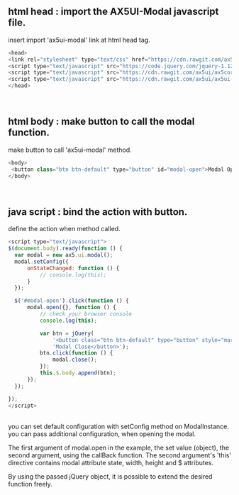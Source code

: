 ## html head : import the AX5UI-Modal javascript file.

insert import 'ax5ui-modal' link at html head tag.
<br/>
```js
<head>
<link rel="stylesheet" type="text/css" href="https://cdn.rawgit.com/ax5ui/ax5ui-toast/master/dist/ax5toast.css" />
<script type="text/javascript" src="https://code.jquery.com/jquery-1.12.3.min.js"></script>
<script type="text/javascript" src="https://cdn.rawgit.com/ax5ui/ax5core/master/dist/ax5core.min.js"></script>
<script type="text/javascript" src="https://cdn.rawgit.com/ax5ui/ax5ui-toast/master/dist/ax5toast.min.js"></script>
</head>
```
<br/>

## html body : make button to call the modal function.

make button to call 'ax5ui-modal' method.

```js
<body>
 <button class="btn btn-default" type="button" id="modal-open">Modal Open</button>
</body>
```
<br/>

## java script : bind the action with button.
define the action when method called.

```js
<script type="text/javascript">
$(document.body).ready(function () {
  var modal = new ax5.ui.modal();
  modal.setConfig({
      onStateChanged: function () {
          // console.log(this);
      }
  });

  $('#modal-open').click(function () {
      modal.open({}, function () {
          // check your browser console
          console.log(this);

          var btn = jQuery(
              '<button class="btn btn-default" type="button" style="margin-top: 100px;">' +
              'Modal Close</button>');
          btn.click(function () {
              modal.close();
          });
          this.$.body.append(btn);
      });
  });

});
</script>
```
<br/>
you can set default configuration with setConfig method on ModalInstance. you can pass additional configuration, when opening the modal.

The first argument of modal.open in the example, the set value (object), the second argument, using the callBack function.
The second argument's 'this' directive contains modal attribute state, width, height and $ attributes.

By using the passed jQuery object, it is possible to extend the desired function freely.
